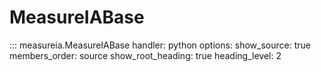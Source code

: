 # MeasureIABase

::: measureia.MeasureIABase
    handler: python
    options:
      show_source: true
      members_order: source
      show_root_heading: true
      heading_level: 2